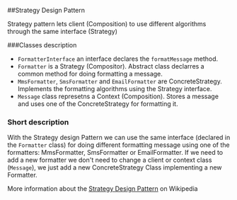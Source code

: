 ##Strategy Design Pattern

Strategy pattern lets client (Composition) to use different algorithms through the same interface (Strategy)

###Classes description

* `FormatterInterface` an interface declares the `formatMessage` method.
* `Formatter` is a Strategy (Compositor). Abstract class declarres a common method for doing formatting a message.
* `MmsFormatter`, `SmsFormatter` and `EmailFormatter` are ConcreteStrategy. Implements the formatting algorithms using the Strategy interface.
* `Message` class represetns a Context (Composition). Stores a message and uses one of the ConcreteStrategy for formatting it.

### Short description

With the Strategy design Pattern we can use the same interface (declared in the `Formatter` class) for doing different formatting message using one of the formatters: MmsFormatter, SmsFormatter or EmailFormatter.
If we need to add a new formatter we don't need to change a client or context class (`Message`), we just add a new ConcreteStrategy Class implementing a new Formatter.

More information about the [Strategy Design Pattern](https://en.wikipedia.org/wiki/Strategy_pattern) on Wikipedia

